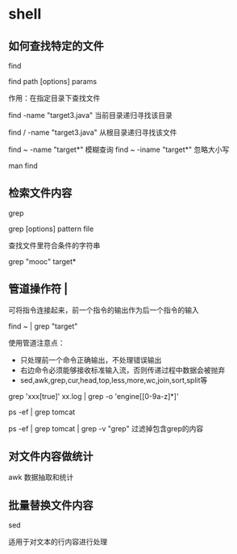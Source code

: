 # shell

## 如何查找特定的文件

find 

find path [options] params

作用：在指定目录下查找文件

find -name "target3.java"
当前目录递归寻找该目录

find / -name "target3.java"
从根目录递归寻找该文件

find ~ -name "target*"  模糊查询
find ~ -iname "target*"  忽略大小写

man find

## 检索文件内容

grep

grep [options] pattern file

查找文件里符合条件的字符串

grep "mooc" target*

## 管道操作符 |

可将指令连接起来，前一个指令的输出作为后一个指令的输入

find ~ | grep "target"

使用管道注意点：
- 只处理前一个命令正确输出，不处理错误输出
- 右边命令必须能够接收标准输入流，否则传递过程中数据会被抛弃
- sed,awk,grep,cur,head,top,less,more,wc,join,sort,split等

grep 'xxx\[true\]' xx.log | grep -o 'engine\[[0-9a-z]*\]'

ps -ef | grep tomcat

ps -ef | grep tomcat | grep -v "grep"  过滤掉包含grep的内容

## 对文件内容做统计
awk
数据抽取和统计

## 批量替换文件内容
sed

适用于对文本的行内容进行处理


